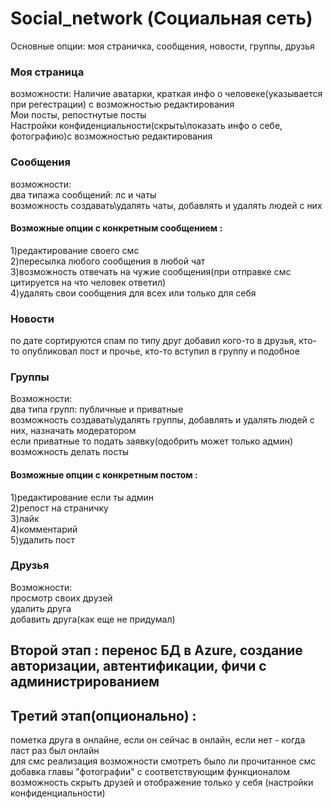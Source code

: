 # Social_network (Социальная сеть)
Основные опции: моя страничка, сообщения, новости, группы, друзья

### Моя страница
возможности: 
Наличие аватарки, краткая инфо о человеке(указывается при регестрации) с возможностью редактирования  
Мои посты, репостнутые посты   
Настройки конфиденциальности(скрыть\показать инфо о себе, фотографию)с возможностью редактирования

### Сообщения
возможности:  
два типажа сообщений: лс и чаты   
возможность создавать\удалять чаты, добавлять и удалять людей с них   

#### Возможные опции с конкретным сообщением :  

1)редактирование своего смс  
2)пересылка любого сообщения в любой чат  
3)возможность отвечать на чужие сообщения(при отправке смс цитируется на что человек ответил)  
4)удалять свои сообщения для всех или только для себя  

### Новости  
по дате сортируются спам по типу друг добавил кого-то в друзья, кто-то опубликовал пост и прочье, кто-то вступил в группу и подобное  

### Группы
Возможности:  
два типа групп: публичные и приватные  
возможность создавать\удалять группы, добавлять и удалять людей с них, назначать модератором  
если приватные то подать заявку(одобрить может только админ)  
возможность делать посты  
#### Возможные опции с конкретным постом :
1)редактирование если ты админ  
2)репост на страничку  
3)лайк  
4)комментарий  
5)удалить пост  

### Друзья
Возможности:  
просмотр своих друзей  
удалить друга  
добавить друга(как еще не придумал)  

## Второй этап : перенос БД в Azure, создание авторизации, автентификации, фичи с администрированием

## Третий этап(опционально) : 
пометка друга в онлайне, если он сейчас в онлайн, если нет - когда ласт раз был онлайн  
для смс реализация возможности смотреть было ли прочитанное смс  
добавка главы "фотографии" с соответствующим функционалом  
возможность скрыть друзей и отображение только у себя (настройки конфиденциальности)  

